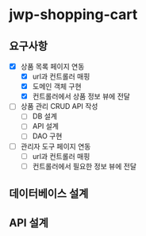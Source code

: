 # jwp-shopping-cart

## 요구사항

- [x] 상품 목록 페이지 연동
    - [x] url과 컨트롤러 매핑
    - [x] 도메인 객체 구현
    - [x] 컨트롤러에서 상품 정보 뷰에 전달

- [ ] 상품 관리 CRUD API 작성
    - [ ] DB 설계
    - [ ] API 설계
    - [ ] DAO 구현

- [ ] 관리자 도구 페이지 연동
    - [ ] url과 컨트롤러 매핑
    - [ ] 컨트롤러에서 필요한 정보 뷰에 전달

## 데이터베이스 설계

## API 설계
